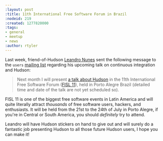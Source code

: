 ```yaml
---
:layout: post
:title: 11th International Free Software Forum in Brazil
:nodeid: 219
:created: 1277820000
:tags:
- general
- meetup
- news
:author: rtyler
---
```

Last week, friend-of-Hudson [Leandro Nunes](http://leandron.wordpress.com/) sent the following message to the `users` [mailing list](http://www.hudson-labs.org/content/mailing-lists) regarding his upcoming talk on continuous integration and Hudson:


> Next month I will present [a talk about Hudson](http://verdi.softwarelivre.org/papers_ng/activity/view?activity_id=44) in the 11th
> International Free Software Forum ([FISL 11](http://softwarelivre.org/fisl11)), held in Porto Alegre
> Brazil (detailed time and date of the talk are not yet scheduled so).

FISL 11 is one of the biggest free software events in Latin America and will quite literally attract *thousands* of free software users, hackers, and enthusiasts. It will be held from the 21st to the 24th of July in Porto Alegre, if you're in Central or South America, you should *definitely* try to attend. 


Leandro will have Hudson stickers on hand to give out and will surely do a fantastic job presenting Hudson to all those future Hudson users, I hope you can make it!
